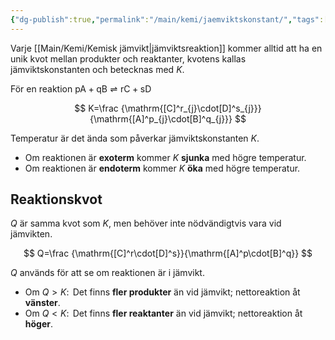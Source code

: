 ```yaml
---
{"dg-publish":true,"permalink":"/main/kemi/jaemviktskonstant/","tags":["kemi"]}
---
```


Varje [[Main/Kemi/Kemisk jämvikt\|jämviktsreaktion]] kommer alltid att ha en unik kvot mellan produkter och reaktanter, kvotens kallas jämviktskonstanten och betecknas med $K$.

För en reaktion $\mathrm{pA+qB}\rightleftharpoons \mathrm{rC+sD}$

$$
K=\frac
{\mathrm{[C]^r_{j}\cdot[D]^s_{j}}}{\mathrm{[A]^p_{j}\cdot[B]^q_{j}}}
$$

Temperatur är det ända som påverkar jämviktskonstanten $K$.
- Om reaktionen är **exoterm** kommer $K$ **sjunka** med högre temperatur.
- Om reaktionen är **endoterm** kommer $K$ **öka** med högre temperatur.

## Reaktionskvot

$Q$ är samma kvot som $K$, men behöver inte nödvändigtvis vara vid jämvikten.

$$
Q=\frac
{\mathrm{[C]^r\cdot[D]^s}}{\mathrm{[A]^p\cdot[B]^q}}
$$

$Q$ används för att se om reaktionen är i jämvikt.
- Om $Q>K:\,$ Det finns **fler produkter** än vid jämvikt; nettoreaktion åt **vänster**.
- Om $Q<K:\,$ Det finns **fler reaktanter** än vid jämvikt; nettoreaktion åt **höger**.